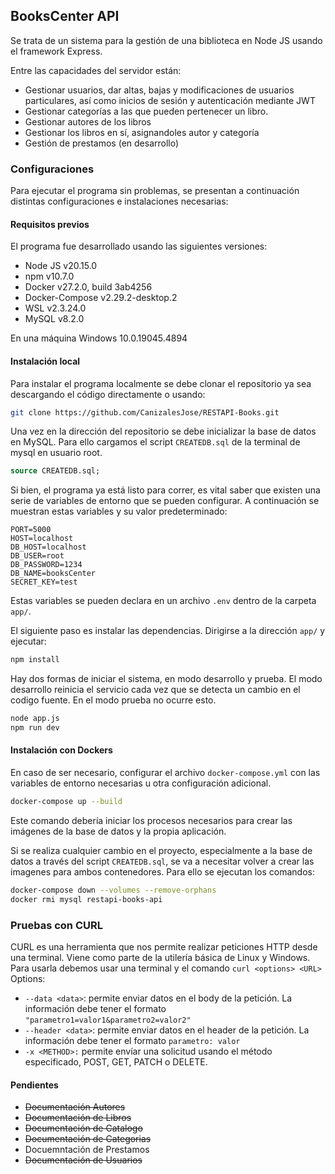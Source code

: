 ## BooksCenter API

Se trata de un sistema para la gestión de una biblioteca en Node JS usando el framework Express.

Entre las capacidades del servidor están:
- Gestionar usuarios, dar altas, bajas y modificaciones de usuarios particulares, así como inicios de sesión y autenticación mediante JWT
- Gestionar categorías a las que pueden pertenecer un libro.
- Gestionar autores de los libros
- Gestionar los libros en sí, asignandoles autor y categoría
- Gestión de prestamos (en desarrollo)

### Configuraciones

Para ejecutar el programa sin problemas, se presentan a continuación distintas configuraciones e instalaciones necesarias:

#### Requisitos previos

El programa fue desarrollado usando las siguientes versiones:

- Node JS v20.15.0
- npm v10.7.0
- Docker v27.2.0, build  3ab4256
- Docker-Compose v2.29.2-desktop.2
- WSL v2.3.24.0
- MySQL v8.2.0

En una máquina Windows 10.0.19045.4894

#### Instalación local

Para instalar el programa localmente se debe clonar el repositorio ya sea descargando el código directamente o usando:
```sh
git clone https://github.com/CanizalesJose/RESTAPI-Books.git
```

Una vez en la dirección del repositorio se debe inicializar la base de datos en MySQL. Para ello cargamos el script `CREATEDB.sql` de la terminal de mysql en usuario root.

```sql
source CREATEDB.sql;
```

Si bien, el programa ya está listo para correr, es vital saber que existen una serie de variables de entorno que se pueden configurar. A continuación se muestran estas variables y su valor predeterminado:

```
PORT=5000
HOST=localhost
DB_HOST=localhost
DB_USER=root
DB_PASSWORD=1234
DB_NAME=booksCenter
SECRET_KEY=test
```

Estas variables se pueden declara en un archivo `.env` dentro de la carpeta `app/`.

El siguiente paso es instalar las dependencias. Dirigirse a la dirección `app/` y ejecutar:
```sh
npm install
```

Hay dos formas de iniciar el sistema, en modo desarrollo y prueba. El modo desarrollo reinicia el servicio cada vez que se detecta un cambio en el codigo fuente. En el modo prueba no ocurre esto.
```sh
node app.js
npm run dev
```

#### Instalación con Dockers
En caso de ser necesario, configurar el archivo `docker-compose.yml` con las variables de entorno necesarias u otra configuración adicional.

```sh
docker-compose up --build
```

Este comando debería iniciar los procesos necesarios para crear las imágenes de la base de datos y la propia aplicación.

Si se realiza cualquier cambio en el proyecto, especialmente a la base de datos a través del script `CREATEDB.sql`, se va a necesitar volver a crear las imagenes para ambos contenedores. Para ello se ejecutan los comandos:

```sh
docker-compose down --volumes --remove-orphans
docker rmi mysql restapi-books-api
```


### Pruebas con CURL
CURL es una herramienta que nos permite realizar peticiones HTTP desde una terminal. Viene como parte de la utilería básica de Linux y Windows.
Para usarla debemos usar una terminal y el comando `curl <options> <URL>`
Options:
- `--data <data>`: permite enviar datos en el body de la petición. La información debe tener el formato `"parametro1=valor1&parametro2=valor2"`
- `--header <data>`: permite enviar datos en el header de la petición. La información debe tener el formato `parametro: valor`
- `-x <METHOD>:` permite envíar una solicitud usando el método especificado, POST, GET, PATCH o DELETE.

#### Pendientes
- ~~Documentación Autores~~
- ~~Documentación de Libros~~
- ~~Documentación de Catalogo~~
- ~~Documentación de Categorias~~
- Docuemntación de Prestamos
- ~~Documentación de Usuarios~~